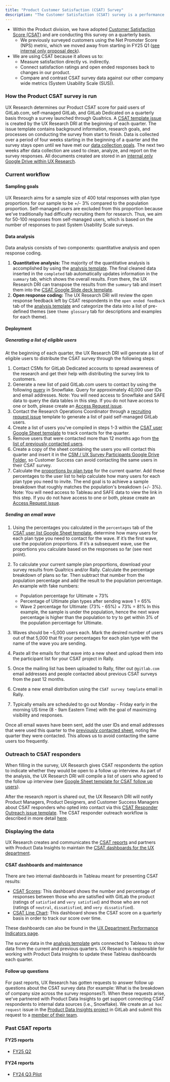 ```yaml
---
title: "Product Customer Satisfaction (CSAT) Survey"
description: "The Customer Satisfaction (CSAT) survey is a performance indicator we use within the Product division to measure the customer satisfaction of our product."
---
```


* Within the Product division, we have adopted [Customer Satisfaction Score (CSAT)](https://www.qualtrics.com/uk/experience-management/customer/what-is-csat/) and are conducting this survey on a quarterly basis.
  * We previously surveyed customers using the Net Promoter Score (NPS) metric, which we moved away from starting in FY25 Q1 ([see internal only proposal deck](https://docs.google.com/presentation/d/18FYO0UoUQi__7hPnD0uhVmeJrN16n23OISQnom0eRE8/edit?usp=sharing)).
* We are using CSAT because it allows us to:
  * Measure satisfaction directly vs. indirectly.
  * Connect satisfaction ratings and open ended responses back to changes in our product.
  * Compare and contrast CSAT survey data against our other company wide metrics (System Usability Scale (SUS)).

### How the Product CSAT survey is run

UX Research determines our Product CSAT score for paid users of GitLab.com, self-managed GitLab, and GitLab Dedicated on a quarterly basis through a survey launched through Qualtrics. A [CSAT template issue](https://gitlab.com/gitlab-org/ux-research/-/blob/master/.gitlab/issue_templates/Product%20CSAT%20Survey%20(UX%20Research%20only).md) is created by the UX Research DRI at the beginning of each quarter. The issue template contains background information, research goals, and processes on conducting the survey from start to finish. Data is collected over a period of four weeks starting in the beginning of a quarter and the survey stays open until we have met our [data collection goals](/handbook/product/ux/performance-indicators/csat/#sampling-goals). The next two weeks after data collection are used to clean, analyze, and report on the survey responses. All documents created are stored in an [internal only Google Drive within UX Research](https://drive.google.com/drive/u/0/folders/1ia-SJujFRWgOpnBGUdLE6gAWE8ldf0DM). 

### Current workflow

#### Sampling goals

UX Research aims for a sample size of 400 total responses with plan type proportions for our sample to be +/- 3% compared to the population proportion. Self-managed users are excluded from this proportion because we've traditionally had difficulty recruiting them for research. Thus, we aim for 50-100 responses from self-managed users, which is based on the number of responses to past System Usability Scale surveys.

#### Data analysis

Data analysis consists of two components: quantitative analysis and open response coding.

1. **Quantitative analysis:** The majority of the quantitative analysis is accomplished by using the [analysis template](https://docs.google.com/spreadsheets/d/1Klb9RO83F7EiB6TojIxvr-qEqyXjr36P7LJ-S4b0924/edit?usp=sharing). The final cleaned data inserted in the `completed` tab automatically updates information in the `summary` tab, which shows the overall results. From there, the UX Research DRI can transpose the results from the `summary` tab and insert them into the [CSAT Google Slide deck template](https://docs.google.com/presentation/d/1HZybf-BPssjsI0ppen5ehdGSJ5vOqr1Socjg2g0jErs/edit?usp=sharing).
2. **Open response coding:** The UX Research DRI will review the open response feedback left by CSAT respondents in the `open ended feedback` tab of the [analysis template](https://docs.google.com/spreadsheets/d/1Klb9RO83F7EiB6TojIxvr-qEqyXjr36P7LJ-S4b0924/edit?usp=sharing) and categorize the data into a list of pre-defined themes (see `theme glossary` tab for descriptions and examples for each theme).

#### Deployment

##### Generating a list of eligible users

At the beginning of each quarter, the UX Research DRI will generate a list of eligible users to distribute the CSAT survey through the following steps:

1. Contact CSMs for GitLab Dedicated accounts to spread awareness of the research and get their help with distributing the survey link to customers.
2. Generate a new list of paid GitLab.com users to contact by using the following [query](https://docs.google.com/document/d/1XSABfApXJY_VHm7Q9j4V64xsMNkSorb5SWcLn-b4Tfk/edit?usp=sharing) in Snowflake. Query for approximately 40,000 user IDs and email addresses. Note: You will need access to Snowflake and SAFE data to query the data tables in this step. If you do not have access to one or both, please create an [Access Request issue](/handbook/business-technology/end-user-services/onboarding-access-requests/access-requests/#individual-or-bulk-access-request).
3. Contact the Research Operations Coordinator through a [recruiting request issue](https://gitlab.com/gitlab-org/ux-research/-/blob/master/.gitlab/issue_templates/Recruiting%20request.md?ref_type=heads) template to generate a list of paid self-managed GitLab users.
4. Create a list of users you've compiled in steps 1-3 within the [CSAT user Google Sheet template](https://docs.google.com/spreadsheets/d/1y9cedI2uoHNaoZ1IgXkH7CB0fecvlg-RGsJp_mihpEI/edit#gid=0) to track contacts for the quarter.
5. Remove users that were contacted more than 12 months ago from [the list of previously contacted users](https://docs.google.com/spreadsheets/d/1Q9xOh5L9QJGdW9tq89rcADvo5jozRxdo7KiO2z0HLAU/edit#gid=0).
6. Create a copy of the sheet containing the users you will contact this quarter and insert it in the [CSM / UX Survey Participants Google Drive Folder](https://drive.google.com/drive/folders/1ecM1ptkaNfNA0Im9wHulcl64QrCBOybQ), so Customer Success can avoid contacting the same users in their CSAT survey.
7. Calculate the [proportions by plan type](https://10az.online.tableau.com/#/site/gitlab/views/DraftTDLicensedUsersbyProductRatePlanName/TDLicensedUsersbyProductRatePlanName?:iid=1) for the current quarter. Add these percentages to the user list to help calculate how many users for each plan type you need to invite. The end goal is to achieve a sample breakdown that roughly matches the population's breakdown (+/- 3%). Note: You will need access to Tableau and SAFE data to view the link in this step. If you do not have access to one or both, please create an [Access Request issue](/handbook/business-technology/end-user-services/onboarding-access-requests/access-requests/#individual-or-bulk-access-request).

##### Sending an email wave

1. Using the percentages you calculated in the `percentages` tab of the [CSAT user list Google Sheet template](https://docs.google.com/spreadsheets/d/1y9cedI2uoHNaoZ1IgXkH7CB0fecvlg-RGsJp_mihpEI/edit#gid=776912528), determine how many users for each plan type you need to contact for the wave. If it’s the first wave, use the population proportions. If it’s a subsequent wave, use the proportions you calculate based on the responses so far (see next point).
2. To calculate your current sample plan proportions, download your survey results from Qualtrics and/or Rally. Calculate the percentage breakdown of plans so far. Then subtract that number from the population percentage and add the result to the population percentage.
An example with fake numbers:

    * Population percentage for Ultimate = 73%
    * Percentage of Ultimate plan types after sending wave 1 = 65%
    * Wave 2 percentage for Ultimate: (73% - 65%) + 73% = 81%
    In this example, the sample is under the population, hence the next wave percentage is higher than the population to try to get within 3% of the population percentage for Ultimate.

3. Waves should be ~5,000 users each. Mark the desired number of users out of that 5,000 that fit your percentages for each plan type with the name of the wave you are sending.
4. Paste all the emails for that wave into a new sheet and upload them into the participant list for your CSAT project in Rally.
5. Once the mailing list has been uploaded to Rally, filter out `@gitlab.com` email addresses and people contacted about previous CSAT surveys from the past 12 months.
6. Create a new email distribution using the `CSAT survey template` email in Rally.
7. Typically emails are scheduled to go out Monday - Friday early in the morning US time (8 - 9am Eastern Time) with the goal of maximizing visibility and responses.

Once all email waves have been sent, add the user IDs and email addresses that were used this quarter to the [previously contacted sheet](https://docs.google.com/spreadsheets/d/1Q9xOh5L9QJGdW9tq89rcADvo5jozRxdo7KiO2z0HLAU/edit#gid=0), noting the quarter they were contacted. This allows us to avoid contacting the same users too frequently.

### Outreach to CSAT responders

When filling in the survey, UX Research gives CSAT respondents the option to indicate whether they would be open to a follow up interview. As part of the analysis, the UX Research DRI will compile a list of users who agreed to the follow up interview (see [Google Sheet template for CSAT follow up users](https://docs.google.com/spreadsheets/d/1425a6pwfjTKjTpiNKPGYzvwzEHUgm5L3JorFv8cE2wk/edit?usp=sharing)).

After the research report is shared out, the UX Research DRI will notify Product Managers, Product Designers, and Customer Success Managers about CSAT responders who opted into contact via this [CSAT Responder Outreach issue template](https://gitlab.com/gitlab-org/ux-research/-/blob/master/.gitlab/issue_templates/Product%20CSAT%20Responder%20Outreach%20(UX%20Research%20only).md). The CSAT responder outreach workflow is described in more detail [here](/handbook/product/product-processes/#csat-responder-outreach).

### Displaying the data

UX Research creates and communicates the [CSAT reports](/handbook/product/ux/performance-indicators/csat/#past-csat-reports) and partners with Product Data Insights to maintain the [CSAT dashboards for the UX department](/handbook/product/ux/performance-indicators/#regular-performance-indicators).

#### CSAT dashboards and maintenance

There are two internal dashboards in Tableau meant for presenting CSAT results:

* [CSAT Scores](https://10az.online.tableau.com/#/site/gitlab/views/DRAFT-UXKPIs/WIPDRAFTCSATScores?:iid=7): This dashboard shows the number and percentage of responses between those who are satisfied with GitLab the product (ratings of `satisfied` and `very satisfied`) and those who are not (ratings of `neutral`, `dissatisfied`, and `very dissatisfied`).
* [CSAT Line Chart](https://10az.online.tableau.com/#/site/gitlab/views/DRAFT-UXKPIs/WIPDRAFTCSATLineChart?:iid=7): This dashboard shows the CSAT score on a quarterly basis in order to track our score over time.

These dashboards can also be found in the [UX Department Performance Indicators page](/handbook/product/ux/performance-indicators/#product-customer-satisfaction-csat-score).

The survey data in the [analysis template](https://docs.google.com/spreadsheets/d/1Klb9RO83F7EiB6TojIxvr-qEqyXjr36P7LJ-S4b0924/edit?usp=sharing) gets connected to Tableau to show data from the current and previous quarters. UX Research is responsible for working with Product Data Insights to update these Tableau dashboards each quarter.

#### Follow up questions

For past reports, UX Research has gotten requests to answer follow up questions about the CSAT survey data (for example: What is the breakdown of company size across the survey responses?). When these requests arise, we've partnered with Product Data Insights to get support connecting CSAT respondents to internal data sources (i.e., Snowflake). We create an `ad hoc request` issue in the [Product Data Insights project](https://gitlab.com/gitlab-data/product-analytics) in GitLab and submit this request to a [member of their team](/handbook/product/product-analysis/#team-members).

### Past CSAT reports

#### FY25 reports

* [FY25 Q2](https://docs.google.com/presentation/d/1Oy8uM-1tD7wOfzrdieJrC9tHB2S6LuLijbDyE3zBmVE/edit?usp=sharing)

#### FY24 reports

* [FY24 Q3 Pilot](https://docs.google.com/presentation/d/1Y31vrGL9DUY_3K5OYXwtpDqVY3l_9I9M3X1v2jsYCRk/edit?usp=sharing)
